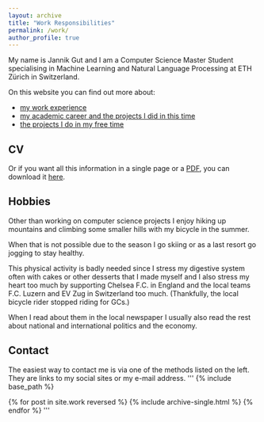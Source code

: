 ```yaml
---
layout: archive
title: "Work Responsibilities"
permalink: /work/
author_profile: true
---
```


My name is Jannik Gut and I am a Computer Science Master Student specialising in Machine Learning and Natural Language Processing at ETH Zürich in Switzerland.

On this website you can find out more about:
- [my work experience](https://rostro36.github.io/work/)
- [my academic career and the projects I did in this time](https://rostro36.github.io/homeworks/)
- [the projects I do in my free time](https://rostro36.github.io/projects/)

## CV
Or if you want all this information in a single page or a [PDF](https://rostro36.github.io/files/Jannik_Gut_CV.pdf), you can download it [here](https://rostro36.github.io/cv/).

## Hobbies
Other than working on computer science projects I enjoy hiking up mountains and climbing some smaller hills with my bicycle in the summer.

When that is not possible due to the season I go skiing or as a last resort go jogging to stay healthy.

This physical activity is badly needed since I stress my digestive system often with cakes or other desserts that I made myself and I also stress my heart too much by supporting Chelsea F.C.  in England and the local teams F.C. Luzern and EV Zug in Switzerland too much. (Thankfully, the local bicycle rider stopped riding for GCs.)

When I read about them in the local newspaper I usually also read the rest about national and international politics and the economy.
## Contact
The easiest way to contact me is via one of the methods listed on the left. They are links to my social sites or my e-mail address.
'''
{\% include base_path \%}

{\% for post in site.work reversed \%}
  {\% include archive-single.html \%}
{\% endfor \%}
'''